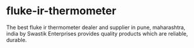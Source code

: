 # fluke-ir-thermometer
The best fluke ir thermometer dealer and supplier in pune, maharashtra, india by Swastik Enterprises provides quality products which are reliable, durable.
